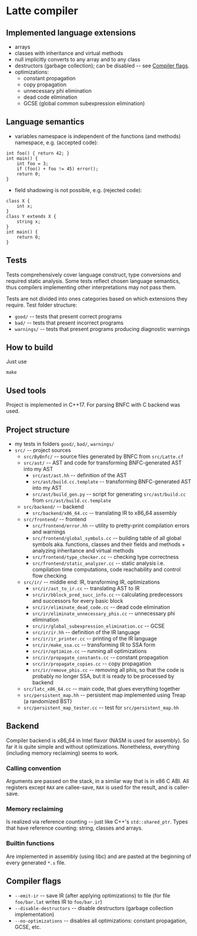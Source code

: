 # Latte compiler

## Implemented language extensions
- arrays
- classes with inheritance and virtual methods
- null implicitly converts to any array and to any class
- destructors (garbage collection); can be disabled -- see [Compiler flags](#c-flags).
- optimizations:
    - constant propagation
    - copy propagation
    - unnecessary phi elimination
    - dead code elimination
    - GCSE (global common subexpression elimination)

## Language semantics
- variables namespace is independent of the functions (and methods) namespace, e.g. (accepted code):
```latte
int foo() { return 42; }
int main() {
    int foo = 3;
    if (foo() + foo != 45) error();
    return 0;
}
```
- field shadowing is not possible, e.g. (rejected code):
```latte
class X {
    int x;
}
class Y extends X {
    string x;
}
int main() {
    return 0;
}
```

## Tests
Tests comprehensively cover language construct, type conversions and required static analysis. Some tests reflect chosen language semantics, thus compilers implementing other interpretations may not pass them.

Tests are not divided into ones categories based on which extensions they require.
Test folder structure:
- `good/` -- tests that present correct programs
- `bad/` -- tests that present incorrect programs
- `warnings/` -- tests that present programs producing diagnostic warnings

## How to build
Just use
```
make
```

## Used tools
Project is implemented in C++17. For parsing BNFC with C backend was used.

## Project structure
- my tests in folders `good/`, `bad/`, `warnings/`
- `src/` -- project sources
    - `src/ByBnfc/` -- source files generated by BNFC from `src/Latte.cf`
    - `src/ast/` -- AST and code for transforming BNFC-generated AST into my AST
        - `src/ast/ast.hh` -- definition of the AST
        - `src/ast/build.cc.template` -- transforming BNFC-generated AST into my AST
        - `src/ast/build_gen.py` -- script for generating `src/ast/build.cc` from `src/ast/build.cc.template`
    - `src/backend/` -- backend
        - `src/backend/x86_64.cc` -- translating IR to x86_64 assembly
    - `src/frontend/` -- frontend
        - `src/frontend/error.hh` -- utility to pretty-print compilation errors and warnings
        - `src/frontend/global_symbols.cc` -- building table of all global symbols aka. functions, classes and their fields and methods + analyzing inheritance and virtual methods
        - `src/frontend/type_checker.cc` -- checking type correctness
        - `src/frontend/static_analyzer.cc` -- static analysis i.e. compilation time computations, code reachability and control flow checking
    - `src/ir/` -- middle end: IR, transforming IR, optimizations
        - `src/ir/ast_to_ir.cc` -- translating AST to IR
        - `src/ir/bblock_pred_succ_info.cc` -- calculating predecessors and successors for every basic block
        - `src/ir/eliminate_dead_code.cc` -- dead code elimination
        - `src/ir/eliminate_unnecessary_phis.cc` -- unnecessary phi elimination
        - `src/ir/global_subexpression_elimination.cc` -- GCSE
        - `src/ir/ir.hh` -- definition of the IR language
        - `src/ir/ir_printer.cc` -- printing of the IR language
        - `src/ir/make_ssa.cc` -- transforming IR to SSA form
        - `src/ir/optimize.cc` -- running all optimizations
        - `src/ir/propagate_constants.cc` -- constant propagation
        - `src/ir/propagate_copies.cc` -- copy propagation
        - `src/ir/remove_phis.cc` -- removing all phis, so that the code is probably no longer SSA, but it is ready to be processed by backend
    - `src/latc_x86_64.cc` -- main code, that glues everything together
    - `src/persistent_map.hh` -- persistent map implemented using Treap (a randomized BST)
    - `src/persistent_map_tester.cc` -- test for `src/persistent_map.hh`

## Backend
Compiler backend is x86_64 in Intel flavor (NASM is used for assembly). So far it is quite simple and without optimizations. Nonetheless, everything (including memory reclaiming) seems to work.

### Calling convention
Arguments are passed on the stack, in a similar way that is in x86 C ABI.
All registers except `RAX` are callee-save, `RAX` is used for the result, and is caller-save.

### Memory reclaiming
Is realized via reference counting -- just like C++'s `std::shared_ptr`. Types that have reference counting: string, classes and arrays.

### Builtin functions
Are implemented in assembly (using libc) and are pasted at the beginning of every generated `*.s` file.

## Compiler flags <a name="c-flags"></a>
* `--emit-ir` -- save IR (after applying optimizations) to file (for file `foo/bar.lat` writes IR to `foo/bar.ir`)
* `--disable-destructors` -- disable destructors (garbage collection implementation)
* `--no-optimizations` -- disables all optimizations: constant propagation, GCSE, etc.
